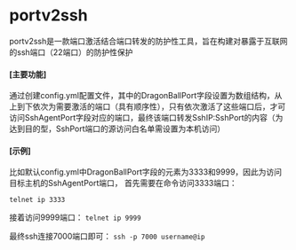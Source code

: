 # portv2ssh
portv2ssh是一款端口激活结合端口转发的防护性工具，旨在构建对暴露于互联网的ssh端口（22端口）的防护性保护
#### [主要功能]
通过创建config.yml配置文件，其中的DragonBallPort字段设置为数组结构，从上到下依次为需要激活的端口（具有顺序性），只有依次激活了这些端口后，才可访问SshAgentPort字段对应的端口，最终该端口转发SshIP:SshPort的内容（为达到目的型，SshPort端口的源访问白名单需设置为本机访问）
#### [示例]
比如默认config.yml中DragonBallPort字段的元素为3333和9999，因此为访问目标主机的SshAgentPort端口，
首先需要在命令访问3333端口：

`telnet ip 3333`

接着访问9999端口：
`telnet ip 9999`

最终ssh连接7000端口即可：
`ssh -p 7000 username@ip`